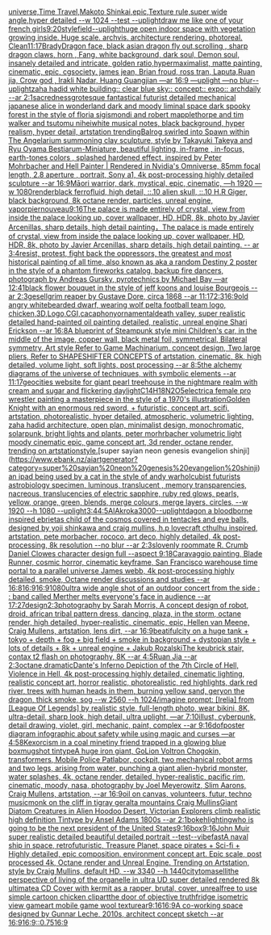 [universe,Time Travel,Makoto Shinkai,epic,Texture rule,super wide angle,hyper detailed --w 1024 --test --uplight](https://www.ebank.nz/aiartgenerator?category=universe%2CTime%20Travel%2CMakoto%20Shinkai%2Cepic%2CTexture%20rule%2Csuper%20wide%20angle%2Chyper%20detailed%20--w%201024%20--test%20--uplight)[draw me like one of your french girls](https://www.ebank.nz/aiartgenerator?category=draw%20me%20like%20one%20of%20your%20french%20girls)[9:20](https://www.ebank.nz/aiartgenerator?category=9%3A20)[style](https://www.ebank.nz/aiartgenerator?category=style)[field](https://www.ebank.nz/aiartgenerator?category=field)[--uplight](https://www.ebank.nz/aiartgenerator?category=--uplight)[huge open indoor space with vegetation growing inside. Huge scale. archvis. architecture rendering. photoreal. Clean](https://www.ebank.nz/aiartgenerator?category=huge%20open%20indoor%20space%20with%20vegetation%20growing%20inside.%20Huge%20scale.%20archvis.%20architecture%20rendering.%20photoreal.%20Clean)[11:17](https://www.ebank.nz/aiartgenerator?category=11%3A17)[Brady](https://www.ebank.nz/aiartgenerator?category=Brady)[Dragon face, black asian dragon fly out,scrolling , sharp dragon claws, horn , Fang, white background, dark soul, Demon soul, insanely detailed and intricate, golden ratio,hypermaximalist, matte painting, cinematic, epic, cgsociety, james jean, Brian froud, ross tran, Laputa,Ruan jia, Crow god , Irakli Nadar, Huang Guangjian —ar 16:9 —uplight —no blur](https://www.ebank.nz/aiartgenerator?category=Dragon%20face%2C%20black%20asian%20dragon%20fly%20out%2Cscrolling%20%2C%20sharp%20dragon%20claws%2C%20horn%20%2C%20Fang%2C%20white%20background%2C%20dark%20soul%2C%20Demon%20soul%2C%20insanely%20detailed%20and%20intricate%2C%20golden%20ratio%2Chypermaximalist%2C%20matte%20painting%2C%20cinematic%2C%20epic%2C%20cgsociety%2C%20james%20jean%2C%20Brian%20froud%2C%20ross%20tran%2C%20Laputa%2CRuan%20jia%2C%20Crow%20god%20%2C%20Irakli%20Nadar%2C%20Huang%20Guangjian%20%E2%80%94ar%2016%3A9%20%E2%80%94uplight%20%E2%80%94no%20blur)[--uplight](https://www.ebank.nz/aiartgenerator?category=--uplight)[zaha hadid white building:: clear blue sky:: concept:: expo:: archdaily --ar 2:1](https://www.ebank.nz/aiartgenerator?category=zaha%20hadid%20white%20building%3A%3A%20clear%20blue%20sky%3A%3A%20concept%3A%3A%20expo%3A%3A%20archdaily%20--ar%202%3A1)[sacredness](https://www.ebank.nz/aiartgenerator?category=sacredness)[grotesque fantastical futurist detailed mechanical japanese alice in wonderland dark and moody liminal space dark spooky forest in the style of floria sigismondi and robert mapplethorpe and tim walker and tsutomu nihei](https://www.ebank.nz/aiartgenerator?category=grotesque%20fantastical%20futurist%20detailed%20mechanical%20japanese%20alice%20in%20wonderland%20dark%20and%20moody%20liminal%20space%20dark%20spooky%20forest%20in%20the%20style%20of%20floria%20sigismondi%20and%20robert%20mapplethorpe%20and%20tim%20walker%20and%20tsutomu%20nihei)[white musical notes, black background, hyper realism, hyper detail, artstation trending](https://www.ebank.nz/aiartgenerator?category=white%20musical%20notes%2C%20black%20background%2C%20hyper%20realism%2C%20hyper%20detail%2C%20artstation%20trending)[Balrog swirled into Spawn within The Angelarium summoning clay sculpture, style by Takayuki Takeya and Ryu Oyama Bestiarum-Miniature, beautiful lighting, in-frame , in-focus, earth-tones colors , splashed hardened effect, inspired by Peter Mohrbacher and Hell Painter | Rendered in Nvidia's Omniverse, 85mm focal length, 2.8 aperture , portrait, Sony a1, 4k post-processing highly detailed sculpture --ar 16:9](https://www.ebank.nz/aiartgenerator?category=Balrog%20swirled%20into%20Spawn%20within%20The%20Angelarium%20summoning%20clay%20sculpture%2C%20style%20by%20Takayuki%20Takeya%20and%20Ryu%20Oyama%20Bestiarum-Miniature%2C%20beautiful%20lighting%2C%20in-frame%20%2C%20in-focus%2C%20earth-tones%20colors%20%2C%20splashed%20hardened%20effect%2C%20inspired%20by%20Peter%20Mohrbacher%20and%20Hell%20Painter%20%7C%20Rendered%20in%20Nvidia%27s%20Omniverse%2C%2085mm%20focal%20length%2C%202.8%20aperture%20%2C%20portrait%2C%20Sony%20a1%2C%204k%20post-processing%20highly%20detailed%20sculpture%20--ar%2016%3A9)[Māori warrior, dark, mystical, epic, cinematic, —h 1920 —w 1080](https://www.ebank.nz/aiartgenerator?category=M%C4%81ori%20warrior%2C%20dark%2C%20mystical%2C%20epic%2C%20cinematic%2C%20%E2%80%94h%201920%20%E2%80%94w%201080)[render](https://www.ebank.nz/aiartgenerator?category=render)[black ferrofluid, high detail, ::.10 alien skull, ::.10 H.R Giger, black background, 8k octane render, particles, unreal engine, vapor](https://www.ebank.nz/aiartgenerator?category=black%20ferrofluid%2C%20high%20detail%2C%20%3A%3A.10%20alien%20skull%2C%20%3A%3A.10%20H.R%20Giger%2C%20black%20background%2C%208k%20octane%20render%2C%20particles%2C%20unreal%20engine%2C%20vapor)[pier](https://www.ebank.nz/aiartgenerator?category=pier)[nouveau](https://www.ebank.nz/aiartgenerator?category=nouveau)[9:16](https://www.ebank.nz/aiartgenerator?category=9%3A16)[The palace is made entirely of crystal, view from inside the palace looking up, cover wallpaper, HD, HDR, 8k, photo by Javier Arcenillas, sharp details, high detail painting，The palace is made entirely of crystal, view from inside the palace looking up, cover wallpaper, HD, HDR, 8k, photo by Javier Arcenillas, sharp details, high detail painting.  -- ar 3:4](https://www.ebank.nz/aiartgenerator?category=The%20palace%20is%20made%20entirely%20of%20crystal%2C%20view%20from%20inside%20the%20palace%20looking%20up%2C%20cover%20wallpaper%2C%20HD%2C%20HDR%2C%208k%2C%20photo%20by%20Javier%20Arcenillas%2C%20sharp%20details%2C%20high%20detail%20painting%EF%BC%8CThe%20palace%20is%20made%20entirely%20of%20crystal%2C%20view%20from%20inside%20the%20palace%20looking%20up%2C%20cover%20wallpaper%2C%20HD%2C%20HDR%2C%208k%2C%20photo%20by%20Javier%20Arcenillas%2C%20sharp%20details%2C%20high%20detail%20painting.%20%20--%20ar%203%3A4)[resist, protest, fight back the oppressors, the greatest and most historical painting of all time, also known as aka a random Destiny 2 poster in the style of a phantom fireworks catalog, backup fire dancers, photograph by Andreas Gursky, pyrotechnics by Michael Bay —ar 12:41](https://www.ebank.nz/aiartgenerator?category=resist%2C%20protest%2C%20fight%20back%20the%20oppressors%2C%20the%20greatest%20and%20most%20historical%20painting%20of%20all%20time%2C%20also%20known%20as%20aka%20a%20random%20Destiny%202%20poster%20in%20the%20style%20of%20a%20phantom%20fireworks%20catalog%2C%20backup%20fire%20dancers%2C%20photograph%20by%20Andreas%20Gursky%2C%20pyrotechnics%20by%20Michael%20Bay%20%E2%80%94ar%2012%3A41)[black flower bouquet in the style of jeff koons and louise Bourgeois  --ar 2:3](https://www.ebank.nz/aiartgenerator?category=black%20flower%20bouquet%20in%20the%20style%20of%20jeff%20koons%20and%20louise%20Bourgeois%20%20--ar%202%3A3)[gesell](https://www.ebank.nz/aiartgenerator?category=gesell)[grim reaper by Gustave Dore, circa 1868 --ar 11:17](https://www.ebank.nz/aiartgenerator?category=grim%20reaper%20by%20Gustave%20Dore%2C%20circa%201868%20--ar%2011%3A17)[2:3](https://www.ebank.nz/aiartgenerator?category=2%3A3)[16:9](https://www.ebank.nz/aiartgenerator?category=16%3A9)[old angry whitebearded dwarf, wearing wolf pelt](https://www.ebank.nz/aiartgenerator?category=old%20angry%20whitebearded%20dwarf%2C%20wearing%20wolf%20pelt)[a football team logo, chicken,3D,Logo,CGI,](https://www.ebank.nz/aiartgenerator?category=a%20football%20team%20logo%2C%20chicken%2C3D%2CLogo%2CCGI%2C)[cacaphony](https://www.ebank.nz/aiartgenerator?category=cacaphony)[ornamental](https://www.ebank.nz/aiartgenerator?category=ornamental)[death valley, super realistic detailed hand-painted oil painting detailed, realistic, unreal engine Shari Erickson --ar 16:8](https://www.ebank.nz/aiartgenerator?category=death%20valley%2C%20super%20realistic%20detailed%20hand-painted%20oil%20painting%20detailed%2C%20realistic%2C%20unreal%20engine%20Shari%20Erickson%20--ar%2016%3A8)[A blueprint of Steampunk style mini Children's car,   in the middle of the image,   copper wall, black metal foil, symmetrical,  Bilateral symmetry,  Art style Refer to Game Machinarium.  concept design, Two large pliers, Refer to SHAPESHIFTER CONCEPTS  of artstation, cinematic,  8k, high detailed,  volume light,  soft lights,  post processing    --ar 8:5](https://www.ebank.nz/aiartgenerator?category=A%20blueprint%20of%20Steampunk%20style%20mini%20Children%27s%20car%2C%20%20%20in%20the%20middle%20of%20the%20image%2C%20%20%20copper%20wall%2C%20black%20metal%20foil%2C%20symmetrical%2C%20%20Bilateral%20symmetry%2C%20%20Art%20style%20Refer%20to%20Game%20Machinarium.%20%20concept%20design%2C%20Two%20large%20pliers%2C%20Refer%20to%20SHAPESHIFTER%20CONCEPTS%20%20of%20artstation%2C%20cinematic%2C%20%208k%2C%20high%20detailed%2C%20%20volume%20light%2C%20%20soft%20lights%2C%20%20post%20processing%20%20%20%20--ar%208%3A5)[the alchemy diagrams of the universe of techniques, with symbolic elements --ar 11:17](https://www.ebank.nz/aiartgenerator?category=the%20alchemy%20diagrams%20of%20the%20universe%20of%20techniques%2C%20with%20symbolic%20elements%20--ar%2011%3A17)[geocities website for giant pearl treehouse in the nightmare realm with cream and sugar and flickering daylight](https://www.ebank.nz/aiartgenerator?category=geocities%20website%20for%20giant%20pearl%20treehouse%20in%20the%20nightmare%20realm%20with%20cream%20and%20sugar%20and%20flickering%20daylight)[C14H18N2O5](https://www.ebank.nz/aiartgenerator?category=C14H18N2O5)[electric](https://www.ebank.nz/aiartgenerator?category=electric)[a female pro wrestler painting a masterpiece in the style of a 1970's illustration](https://www.ebank.nz/aiartgenerator?category=a%20female%20pro%20wrestler%20painting%20a%20masterpiece%20in%20the%20style%20of%20a%201970%27s%20illustration)[Golden Knight with an enormous red sword,  + futuristic, concept art, scifi, artstation, photorealistic, hyper detailed, atmospheric, volumetric lighting, zaha hadid architecture, open plan, minimalist design, monochromatic, solarpunk, bright lights and plants, peter morhrbacher volumetric light moody cinematic epic, game concept art, 3d render, octane render, trending on artstation](https://www.ebank.nz/aiartgenerator?category=Golden%20Knight%20with%20an%20enormous%20red%20sword%2C%20%20%2B%20futuristic%2C%20concept%20art%2C%20scifi%2C%20artstation%2C%20photorealistic%2C%20hyper%20detailed%2C%20atmospheric%2C%20volumetric%20lighting%2C%20zaha%20hadid%20architecture%2C%20open%20plan%2C%20minimalist%20design%2C%20monochromatic%2C%20solarpunk%2C%20bright%20lights%20and%20plants%2C%20peter%20morhrbacher%20volumetric%20light%20moody%20cinematic%20epic%2C%20game%20concept%20art%2C%203d%20render%2C%20octane%20render%2C%20trending%20on%20artstation)[style.](https://www.ebank.nz/aiartgenerator?category=style.)[super sayian neon genesis evangelion shinji](https://www.ebank.nz/aiartgenerator?category=super%20sayian%20neon%20genesis%20evangelion%20shinji)[an ipad being used by a cat in the style of andy warhol](https://www.ebank.nz/aiartgenerator?category=an%20ipad%20being%20used%20by%20a%20cat%20in%20the%20style%20of%20andy%20warhol)[cubist futurists astrobiology specimen, luminous, translucent , memory transparencies, nacreous, translucencies of electric sapphire, ruby red glows, pearls, yellow, orange, green, blends, merge colours, merge layers, circles, --w 1920 --h 1080 --uplight](https://www.ebank.nz/aiartgenerator?category=cubist%20futurists%20astrobiology%20specimen%2C%20luminous%2C%20translucent%20%2C%20memory%20transparencies%2C%20nacreous%2C%20translucencies%20of%20electric%20sapphire%2C%20ruby%20red%20glows%2C%20pearls%2C%20yellow%2C%20orange%2C%20green%2C%20blends%2C%20merge%20colours%2C%20merge%20layers%2C%20circles%2C%20--w%201920%20--h%201080%20--uplight)[3:4](https://www.ebank.nz/aiartgenerator?category=3%3A4)[4:5](https://www.ebank.nz/aiartgenerator?category=4%3A5)[AlAkroka](https://www.ebank.nz/aiartgenerator?category=AlAkroka)[3000](https://www.ebank.nz/aiartgenerator?category=3000)[--uplight](https://www.ebank.nz/aiartgenerator?category=--uplight)[dagon a bloodborne inspired ebrietas child of the cosmos covered in tentacles and eye balls, designed by yoji shinkawa and craig mullins, h.p lovecraft cthulhu inspired, artstation, pete morbacher, rococo, art deco, highly detailed, 4k post-processing, 8k resolution --no blur --ar 2:3](https://www.ebank.nz/aiartgenerator?category=dagon%20a%20bloodborne%20inspired%20ebrietas%20child%20of%20the%20cosmos%20covered%20in%20tentacles%20and%20eye%20balls%2C%20designed%20by%20yoji%20shinkawa%20and%20craig%20mullins%2C%20h.p%20lovecraft%20cthulhu%20inspired%2C%20artstation%2C%20pete%20morbacher%2C%20rococo%2C%20art%20deco%2C%20highly%20detailed%2C%204k%20post-processing%2C%208k%20resolution%20--no%20blur%20--ar%202%3A3)[slovenly roommate R. Crumb Daniel Clowes character design full --aspect 9:18](https://www.ebank.nz/aiartgenerator?category=slovenly%20roommate%20R.%20Crumb%20Daniel%20Clowes%20character%20design%20full%20--aspect%209%3A18)[Caravaggio painting, Blade Runner, cosmic horror, cinematic keyframe, San Francisco warehouse time portal to a parallel universe James webb, 4k post-processing highly detailed, smoke, Octane render discussions and studies --ar 16:8](https://www.ebank.nz/aiartgenerator?category=Caravaggio%20painting%2C%20Blade%20Runner%2C%20cosmic%20horror%2C%20cinematic%20keyframe%2C%20San%20Francisco%20warehouse%20time%20portal%20to%20a%20parallel%20universe%20James%20webb%2C%204k%20post-processing%20highly%20detailed%2C%20smoke%2C%20Octane%20render%20discussions%20and%20studies%20--ar%2016%3A8)[16:9](https://www.ebank.nz/aiartgenerator?category=16%3A9)[16:9](https://www.ebank.nz/aiartgenerator?category=16%3A9)[1080](https://www.ebank.nz/aiartgenerator?category=1080)[ultra wide angle shot of an outdoor concert from the side : : band called Merther melts everyone's face in audience --ar 17:27](https://www.ebank.nz/aiartgenerator?category=ultra%20wide%20angle%20shot%20of%20an%20outdoor%20concert%20from%20the%20side%20%3A%20%3A%20band%20called%20Merther%20melts%20everyone%27s%20face%20in%20audience%20--ar%2017%3A27)[design](https://www.ebank.nz/aiartgenerator?category=design)[2:3](https://www.ebank.nz/aiartgenerator?category=2%3A3)[photography by Sarah Morris, A concept design of robot, droid, african tribal pattern dress, dancing, plaza, in the storm, octane render, high detailed, hyper-realistic, cinematic, epic, Hellen van Meene, Craig Mullens, artstation, lens dirt, --ar 16:9](https://www.ebank.nz/aiartgenerator?category=photography%20by%20Sarah%20Morris%2C%20A%20concept%20design%20of%20robot%2C%20droid%2C%20african%20tribal%20pattern%20dress%2C%20dancing%2C%20plaza%2C%20in%20the%20storm%2C%20octane%20render%2C%20high%20detailed%2C%20hyper-realistic%2C%20cinematic%2C%20epic%2C%20Hellen%20van%20Meene%2C%20Craig%20Mullens%2C%20artstation%2C%20lens%20dirt%2C%20--ar%2016%3A9)[beatiful](https://www.ebank.nz/aiartgenerator?category=beatiful)[city on a huge tank + tokyo + depth + fog + big field + smoke in background + dystopian style + lots of details + 8k + unreal engine + Jakub Rozalski](https://www.ebank.nz/aiartgenerator?category=city%20on%20a%20huge%20tank%20%2B%20tokyo%20%2B%20depth%20%2B%20fog%20%2B%20big%20field%20%2B%20smoke%20in%20background%20%2B%20dystopian%20style%20%2B%20lots%20of%20details%20%2B%208k%20%2B%20unreal%20engine%20%2B%20Jakub%20Rozalski)[The keubrick stair, contax t2 flash on photography, 8K --ar 4:5](https://www.ebank.nz/aiartgenerator?category=The%20keubrick%20stair%2C%20contax%20t2%20flash%20on%20photography%2C%208K%20--ar%204%3A5)[Ruan Jia --ar 2:3](https://www.ebank.nz/aiartgenerator?category=Ruan%20Jia%20--ar%202%3A3)[octane,dramatic](https://www.ebank.nz/aiartgenerator?category=octane%2Cdramatic)[Dante's Inferno Depiction of the 7th Circle of Hell, Violence in Hell, 4k post-processing highly detailed, cinematic lighting, realistic concept art, horror realistic, photorealistic, red highlights, dark red river, trees with human heads in them, burning yellow sand, geryon the dragon, thick smoke, sog --w 2560 --h 1024](https://www.ebank.nz/aiartgenerator?category=Dante%27s%20Inferno%20Depiction%20of%20the%207th%20Circle%20of%20Hell%2C%20Violence%20in%20Hell%2C%204k%20post-processing%20highly%20detailed%2C%20cinematic%20lighting%2C%20realistic%20concept%20art%2C%20horror%20realistic%2C%20photorealistic%2C%20red%20highlights%2C%20dark%20red%20river%2C%20trees%20with%20human%20heads%20in%20them%2C%20burning%20yellow%20sand%2C%20geryon%20the%20dragon%2C%20thick%20smoke%2C%20sog%20--w%202560%20--h%201024)[/imagine prompt: [Irelia] from [League Of Legends] by realistic style, full-length photo, wear bikini, 8K, ultra-detail, sharp look, high detail, ultra uplight, —ar 7:10](https://www.ebank.nz/aiartgenerator?category=/imagine%20prompt%3A%20%5BIrelia%5D%20from%20%5BLeague%20Of%20Legends%5D%20by%20realistic%20style%2C%20full-length%20photo%2C%20wear%20bikini%2C%208K%2C%20ultra-detail%2C%20sharp%20look%2C%20high%20detail%2C%20ultra%20uplight%2C%20%E2%80%94ar%207%3A10)[illust, cyberpunk, detail drawing, violet, girl, mechanic, paint, complex --ar 9:16](https://www.ebank.nz/aiartgenerator?category=illust%2C%20cyberpunk%2C%20detail%20drawing%2C%20violet%2C%20girl%2C%20mechanic%2C%20paint%2C%20complex%20--ar%209%3A16)[dof](https://www.ebank.nz/aiartgenerator?category=dof)[poster diagram infographic about safety while using magic and curses —ar 4:5](https://www.ebank.nz/aiartgenerator?category=poster%20diagram%20infographic%20about%20safety%20while%20using%20magic%20and%20curses%20%E2%80%94ar%204%3A5)[8K](https://www.ebank.nz/aiartgenerator?category=8K)[exorcism in a coal mine](https://www.ebank.nz/aiartgenerator?category=exorcism%20in%20a%20coal%20mine)[tiny friend trapped in a glowing blue box](https://www.ebank.nz/aiartgenerator?category=tiny%20friend%20trapped%20in%20a%20glowing%20blue%20box)[mugshot tintype](https://www.ebank.nz/aiartgenerator?category=mugshot%20tintype)[A huge iron giant, GoLion Voltron Chogokin, transformers, Mobile Police Patlabor, cockpit, two mechanical robot arms and two legs, arising from water, punching a giant alien-hybrid monster, water splashes, 4k, octane render, detailed, hyper-realistic, pacific rim, cinematic, moody, nasa, photography by Joel Meyerowitz, Slim Aarons, Craig Mullens, artstation, --ar 16:9](https://www.ebank.nz/aiartgenerator?category=A%20huge%20iron%20giant%2C%20GoLion%20Voltron%20Chogokin%2C%20transformers%2C%20Mobile%20Police%20Patlabor%2C%20cockpit%2C%20two%20mechanical%20robot%20arms%20and%20two%20legs%2C%20arising%20from%20water%2C%20punching%20a%20giant%20alien-hybrid%20monster%2C%20water%20splashes%2C%204k%2C%20octane%20render%2C%20detailed%2C%20hyper-realistic%2C%20pacific%20rim%2C%20cinematic%2C%20moody%2C%20nasa%2C%20photography%20by%20Joel%20Meyerowitz%2C%20Slim%20Aarons%2C%20Craig%20Mullens%2C%20artstation%2C%20--ar%2016%3A9)[oil on canvas, volunteers, futur, techno music](https://www.ebank.nz/aiartgenerator?category=oil%20on%20canvas%2C%20volunteers%2C%20futur%2C%20techno%20music)[monk on the cliff in tigray geralta mountains Craig Mullins](https://www.ebank.nz/aiartgenerator?category=monk%20on%20the%20cliff%20in%20tigray%20geralta%20mountains%20Craig%20Mullins)[Giant Diatom Creatures in Alien Hoodoo Desert, Victorian Explorers  climb realistic high definition Tintype by Ansel Adams 1800s --ar 2:1](https://www.ebank.nz/aiartgenerator?category=Giant%20Diatom%20Creatures%20in%20Alien%20Hoodoo%20Desert%2C%20Victorian%20Explorers%20%20climb%20realistic%20high%20definition%20Tintype%20by%20Ansel%20Adams%201800s%20--ar%202%3A1)[bokeh](https://www.ebank.nz/aiartgenerator?category=bokeh)[lighting](https://www.ebank.nz/aiartgenerator?category=lighting)[who is going to be the next president of the United States](https://www.ebank.nz/aiartgenerator?category=who%20is%20going%20to%20be%20the%20next%20president%20of%20the%20United%20States)[9:16](https://www.ebank.nz/aiartgenerator?category=9%3A16)[box](https://www.ebank.nz/aiartgenerator?category=box)[9:16](https://www.ebank.nz/aiartgenerator?category=9%3A16)[John Muir super realistic detailed beautiful detailed portrait --test](https://www.ebank.nz/aiartgenerator?category=John%20Muir%20super%20realistic%20detailed%20beautiful%20detailed%20portrait%20--test)[--vibefast](https://www.ebank.nz/aiartgenerator?category=--vibefast)[A naval ship in space, retrofuturistic, Treasure Planet, space pirates + Sci-fi + Highly detailed, epic composition. environment concept art. Epic scale, post processed 4k, Octane render and Unreal Engine. Trending on Artstation, style by Craig Mullins, default HD, --w 3340 --h 1440](https://www.ebank.nz/aiartgenerator?category=A%20naval%20ship%20in%20space%2C%20retrofuturistic%2C%20Treasure%20Planet%2C%20space%20pirates%20%2B%20Sci-fi%20%2B%20Highly%20detailed%2C%20epic%20composition.%20environment%20concept%20art.%20Epic%20scale%2C%20post%20processed%204k%2C%20Octane%20render%20and%20Unreal%20Engine.%20Trending%20on%20Artstation%2C%20style%20by%20Craig%20Mullins%2C%20default%20HD%2C%20--w%203340%20--h%201440)[city](https://www.ebank.nz/aiartgenerator?category=city)[tomaselli](https://www.ebank.nz/aiartgenerator?category=tomaselli)[the perspective of living of the organelle in ultra UD super detailed rendered 8k ultimate](https://www.ebank.nz/aiartgenerator?category=the%20perspective%20of%20living%20of%20the%20organelle%20in%20ultra%20UD%20super%20detailed%20rendered%208k%20ultimate)[a CD Cover with kermit as a rapper, brutal, cover, unreal](https://www.ebank.nz/aiartgenerator?category=a%20CD%20Cover%20with%20kermit%20as%20a%20rapper%2C%20brutal%2C%20cover%2C%20unreal)[free to use simple cartoon chicken clipart](https://www.ebank.nz/aiartgenerator?category=free%20to%20use%20simple%20cartoon%20chicken%20clipart)[the door of objective truth](https://www.ebank.nz/aiartgenerator?category=the%20door%20of%20objective%20truth)[fridge isometric view gameart mobile game wool texture](https://www.ebank.nz/aiartgenerator?category=fridge%20isometric%20view%20gameart%20mobile%20game%20wool%20texture)[ar9:16](https://www.ebank.nz/aiartgenerator?category=ar9%3A16)[16:9](https://www.ebank.nz/aiartgenerator?category=16%3A9)[A co-working space designed by Gunnar Leche, 2010s, architect concept sketch --ar 16:9](https://www.ebank.nz/aiartgenerator?category=A%20co-working%20space%20designed%20by%20Gunnar%20Leche%2C%202010s%2C%20architect%20concept%20sketch%20--ar%2016%3A9)[16:9](https://www.ebank.nz/aiartgenerator?category=16%3A9)[::0.75](https://www.ebank.nz/aiartgenerator?category=%3A%3A0.75)[16:9](https://www.ebank.nz/aiartgenerator?category=16%3A9)